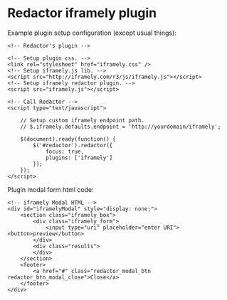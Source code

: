 # Redactor iframely plugin

Example plugin setup configuration (except usual things):

    <!-- Redactor's plugin -->

    <!-- Setup plugin css. -->
    <link rel="stylesheet" href="iframely.css" />
    <!-- Setup iframely.js lib. -->
    <script src="http://iframely.com/r3/js/iframely.js"></script>
    <!-- Setup iframely redactor plugin. -->
    <script src="iframely.js"></script>

    <!-- Call Redactor -->
    <script type="text/javascript">

        // Setup custom iframely endpoint path.
        // $.iframely.defaults.endpoint = 'http://yourdomain/iframely';

        $(document).ready(function() {
            $('#redactor').redactor({
                focus: true,
                plugins: ['iframely']
            });
        });
    </script>

Plugin modal form html code:

    <!-- iframely Modal HTML -->
    <div id="iframelyModal" style="display: none;">
        <section class="iframely_box">
            <div class="iframely_form">
                <input type="uri" placeholder="enter URI"><button>preview</button>
            </div>
            <div class="results">
            </div>
        </section>
        <footer>
            <a href="#" class="redactor_modal_btn redactor_btn_modal_close">Close</a>
        </footer>
    </div>